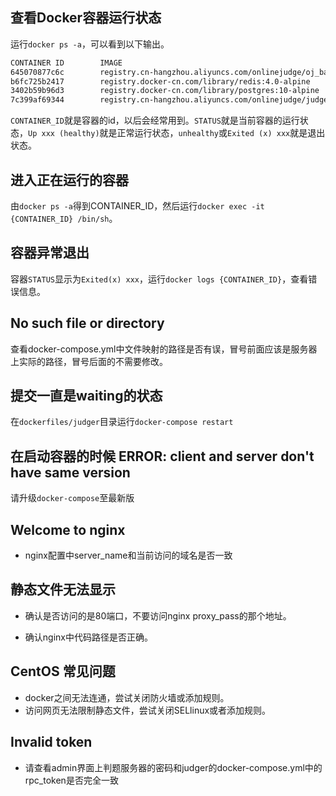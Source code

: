 ## 查看Docker容器运行状态
运行`docker ps -a`，可以看到以下输出。

```bash
CONTAINER ID        IMAGE                                                        COMMAND                  CREATED             STATUS                       PORTS                                         NAMES
645070877c6c        registry.cn-hangzhou.aliyuncs.com/onlinejudge/oj_backend     "/bin/sh -c 'sh /app…"   About an hour ago   Up About an hour (healthy)             0.0.0.0:443->1443/tcp, 0.0.0.0:80->8000/tcp   oj-backend
b6fc725b2417        registry.docker-cn.com/library/redis:4.0-alpine              "docker-entrypoint.s…"   About an hour ago   Up About an hour             6379/tcp                                      oj-redis
3402b59b96d3        registry.docker-cn.com/library/postgres:10-alpine            "docker-entrypoint.s…"   About an hour ago   Up About an hour             5432/tcp                                      oj-postgres
7c399af69344        registry.cn-hangzhou.aliyuncs.com/onlinejudge/judge_server   "/bin/sh -c '/bin/ba…"   About an hour ago   Up About an hour (healthy)   8080/tcp                                      judge-server


```

`CONTAINER_ID`就是容器的id，以后会经常用到。`STATUS`就是当前容器的运行状态，`Up xxx (healthy)`就是正常运行状态，`unhealthy`或`Exited (x) xxx`就是退出状态。

## 进入正在运行的容器

由`docker ps -a`得到CONTAINER_ID，然后运行`docker exec -it {CONTAINER_ID} /bin/sh`。

## 容器异常退出

容器`STATUS`显示为`Exited(x) xxx`，运行`docker logs {CONTAINER_ID}`，查看错误信息。

## No such file or directory

查看docker-compose.yml中文件映射的路径是否有误，冒号前面应该是服务器上实际的路径，冒号后面的不需要修改。

## 提交一直是waiting的状态

在`dockerfiles/judger`目录运行`docker-compose restart`

## 在启动容器的时候 ERROR: client and server don't have same version

请升级`docker-compose`至最新版

## Welcome to nginx

 - nginx配置中server_name和当前访问的域名是否一致

## 静态文件无法显示
 
 - 确认是否访问的是80端口，不要访问nginx proxy_pass的那个地址。

 - 确认nginx中代码路径是否正确。

## CentOS 常见问题

 - docker之间无法连通，尝试关闭防火墙或添加规则。
 - 访问网页无法限制静态文件，尝试关闭SELlinux或者添加规则。

## Invalid token

 - 请查看admin界面上判题服务器的密码和judger的docker-compose.yml中的rpc_token是否完全一致